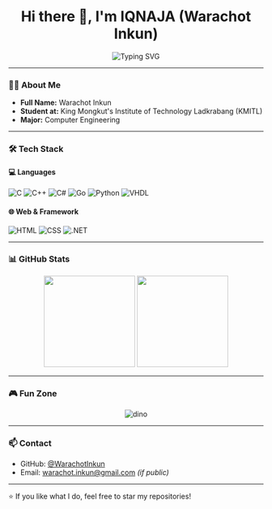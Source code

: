 <h1 align="center">Hi there 👋, I'm IQNAJA (Warachot Inkun)</h1>

<p align="center">
  <img src="https://readme-typing-svg.demolab.com?font=Fira+Code&pause=1000&center=true&vCenter=true&width=435&lines=Computer+Engineering+Student+%F0%9F%A7%91%E2%80%8D%F0%9F%92%BB;Backend+Developer+%F0%9F%94%A7;GoLang+%7C+.NET+%7C+Python+%7C+C%2B%2B" alt="Typing SVG" />
</p>

---

### 👨‍💻 About Me

- **Full Name:** Warachot Inkun  
- **Student at:** King Mongkut's Institute of Technology Ladkrabang (KMITL)  
- **Major:** Computer Engineering  


---

### 🛠️ Tech Stack

#### 💻 Languages

![C](https://img.shields.io/badge/-C-00599C?style=for-the-badge&logo=c&logoColor=white)
![C++](https://img.shields.io/badge/-C++-00599C?style=for-the-badge&logo=c%2b%2b&logoColor=white)
![C#](https://img.shields.io/badge/-C%23-239120?style=for-the-badge&logo=c-sharp&logoColor=white)
![Go](https://img.shields.io/badge/-Go-00ADD8?style=for-the-badge&logo=go&logoColor=white)
![Python](https://img.shields.io/badge/-Python-3776AB?style=for-the-badge&logo=python&logoColor=white)
![VHDL](https://img.shields.io/badge/-VHDL-652C8F?style=for-the-badge&logo=verilog&logoColor=white)

#### 🌐 Web & Framework

![HTML](https://img.shields.io/badge/-HTML5-E34F26?style=for-the-badge&logo=html5&logoColor=white)
![CSS](https://img.shields.io/badge/-CSS3-1572B6?style=for-the-badge&logo=css3&logoColor=white)
![.NET](https://img.shields.io/badge/-.NET-512BD4?style=for-the-badge&logo=dotnet&logoColor=white)

---

### 📊 GitHub Stats

<p align="center">
  <img height="180em" src="https://github-readme-stats.vercel.app/api?username=WarachotInkun&show_icons=true&theme=tokyonight" />
  <img height="180em" src="https://github-readme-stats.vercel.app/api/top-langs/?username=WarachotInkun&layout=compact&theme=tokyonight" />
</p>

---

### 🎮 Fun Zone

<p align="center">
  <img src="https://github.com/saadeghi/saadeghi/blob/master/dino.gif" alt="dino" />
</p>

---

### 📫 Contact

- GitHub: [@WarachotInkun](https://github.com/WarachotInkun)
- Email: warachot.inkun@gmail.com *(if public)*

---

⭐️ If you like what I do, feel free to star my repositories!


